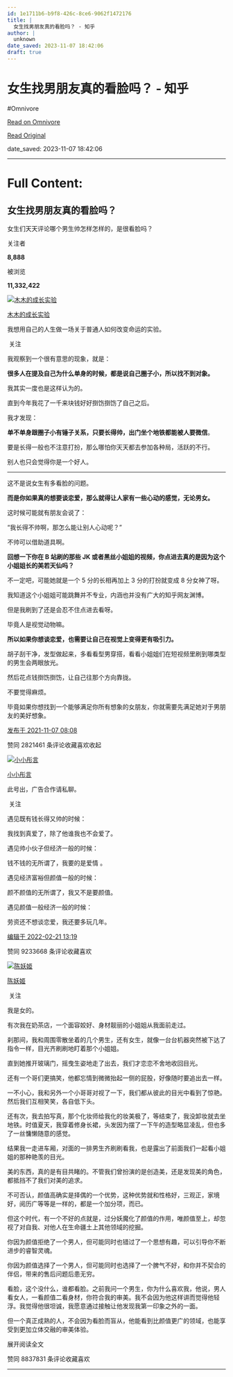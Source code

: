 ```yaml
---
id: 1e1711b6-b9f8-426c-8ce6-9062f1472176
title: |
  女生找男朋友真的看脸吗？ - 知乎
author: |
  unknown
date_saved: 2023-11-07 18:42:06
draft: true
---
```


# 女生找男朋友真的看脸吗？ - 知乎
#Omnivore

[Read on Omnivore](https://omnivore.app/me/https-www-zhihu-com-question-33267701-answer-2211342963-18bac2a16d3)

[Read Original](https://www.zhihu.com/question/33267701/answer/2211342963)

date_saved: 2023-11-07 18:42:06


--- 

# Full Content: 

## 女生找男朋友真的看脸吗？

女生们天天评论哪个男生帅怎样怎样的，是很看脸吗？

关注者

**8,888**

被浏览

**11,332,422**

[![木木的成长实验](https://proxy-prod.omnivore-image-cache.app/0x0,sWtYPIQ5wZAs9zK1ebvkuRFSwsBrzPgOoWJdqhEE2xBg/https://pica.zhimg.com/v2-ffc05078620bbd84cb3e5126fec618cb_l.jpg?source=2c26e567)](https://www.zhihu.com/people/tian-lin-ge-ge)

[木木的成长实验](https://www.zhihu.com/people/tian-lin-ge-ge)

我想用自己的人生做一场关于普通人如何改变命运的实验。

​ 关注

我观察到一个很有意思的现象，就是：

**很多人在提及自己为什么单身的时候，都是说自己圈子小，所以找不到对象。**

我其实一度也是这样认为的。

直到今年我花了一千来块钱好好捯饬捯饬了自己之后。

我才发现：

**单不单身跟圈子小有锤子关系，只要长得帅，出门坐个地铁都能被人要微信**。

要是长得一般也不注意打扮，那么哪怕你天天都去参加各种局，活跃的不行。

别人也只会觉得你是一个好人。

---

这不是说女生有多看脸的问题。

**而是你如果真的想要谈恋爱，那么就得让人家有一些心动的感觉，无论男女。**

这时候可能就有朋友会说了：

“我长得不帅啊，那怎么能让别人心动呢？”

不帅可以借助道具啊。

**回想一下你在 B 站刷的那些 JK 或者黑丝小姐姐的视频，你点进去真的是因为这个小姐姐长的美若天仙吗？**

不一定吧，可能她就是一个 5 分的长相再加上 3 分的打扮就变成 8 分女神了呀。

我知道这个小姐姐可能跳舞并不专业，内涵也并没有广大的知乎网友渊博。

但是我刷到了还是会忍不住点进去看呀。

毕竟人是视觉动物嘛。

**所以如果你想谈恋爱，也需要让自己在视觉上变得更有吸引力。**

胡子刮干净，发型做起来，多看看型男穿搭，看看小姐姐们在短视频里刷到哪类型的男生会两眼放光。

然后花点钱捯饬捯饬，让自己往那个方向靠拢。

不要觉得麻烦。

毕竟如果你想找到一个能够满足你所有想象的女朋友，你就需要先满足她对于男朋友的美好想象。

[发布于 2021-11-07 08:08](https://www.zhihu.com/question/33267701/answer/2211342963)

​赞同 2821​​461 条评论​收藏​喜欢收起​

[![小小彤言](https://proxy-prod.omnivore-image-cache.app/0x0,siqw4yx_9ZEemEDC0ESjMrAkrYe_gAxc4FcshMchiaS8/https://picx.zhimg.com/v2-81456e1a7dbc5aa7fa0d1966a35232a6_l.jpg?source=1940ef5c)](https://www.zhihu.com/people/78quan)

[小小彤言](https://www.zhihu.com/people/78quan)

此号出，广告合作请私聊。

​ 关注

遇见既有钱长得又帅的时候：

我找到真爱了，除了他谁我也不会爱了。

遇见帅小伙子但经济一般的时候：

钱不钱的无所谓了，我要的是爱情 。

遇见经济富裕但颜值一般的时候：

颜不颜值的无所谓了，我又不是要颜值。

遇见颜值一般经济一般的时候：

劳资还不想谈恋爱，我还要多玩几年。

[编辑于 2022-02-21 13:19](https://www.zhihu.com/question/33267701/answer/1418530073)

​赞同 9233​​668 条评论​收藏​喜欢

[![陈妖姬](https://proxy-prod.omnivore-image-cache.app/0x0,sMCyEzMb_TvxJ-aXVFocu6BxX6OH8H0fvmuMa_HYPGQE/https://picx.zhimg.com/v2-88115d60169593c0dc0c5d2af8d88514_l.jpg?source=1940ef5c)](https://www.zhihu.com/people/gu-wang-66-24)

[陈妖姬](https://www.zhihu.com/people/gu-wang-66-24)

​ 关注

我是女的。

有次我在奶茶店，一个面容姣好、身材靓丽的小姐姐从我面前走过。

刹那间，我和周围零散坐着的几个男生，还有女生，就像一台台机器突然被下达了指令一样，目光齐刷刷地盯着那个小姐姐。

直到她推开玻璃门，摇曳生姿地走了出去，我们才恋恋不舍地收回目光。

还有一个哥们更搞笑，他都忘情到微微抬起一侧的屁股，好像随时要追出去一样。

一不小心，我和另外一个小哥哥对视了一下，我们都从彼此的目光中看到了惊艳。然后我们互相笑笑，各自低下头。

还有次，我去拍写真，那个化妆师给我化的妆美极了，等结束了，我没卸妆就去坐地铁。时值夏天，我穿着修身长裙，头发因为摆了一下午的造型略显凌乱，但也多了一丝慵懒随意的感觉。

结果我一走进车厢，对面的一排男生齐刷刷看我，也是露出了前面我们一起看小姐姐的那种艳羡的目光。

美的东西，真的是有目共睹的。不管我们曾扮演的是创造美，还是发现美的角色，都抵挡不了我们对美的追求。

不可否认，颜值高确实是择偶的一个优势，这种优势就和性格好，三观正，家境好，阅历广等等是一样的，都是一个加分项，而已。

但这个时代，有一个不好的点就是，过分妖魔化了颜值的作用，唯颜值至上，却忽视了对自我、对他人在生命疆土上其他领域的挖掘。

你因为颜值拒绝了一个男人，但可能同时也错过了一个思想有趣，可以引导你不断进步的睿智灵魂。

你因为颜值选择了一个男人，但可能同时也选择了一个脾气不好，和你并不契合的伴侣，带来的售后问题后患无穷。

看脸，这个没什么，谁都看脸。之前我问一个男生，你为什么喜欢我，他说，男人看女人，一看颜值二看身材，你符合我的审美。我不会因为他这样讲而觉得他轻浮。我觉得他很坦诚，我愿意通过接触让他发现我第一印象之外的一面。

但一个真正成熟的人，不会因为看脸而盲从，他能看到比颜值更广的领域，也能享受到更加立体交融的审美体验。

展开阅读全文​

​赞同 8837​​831 条评论​收藏​喜欢

---

